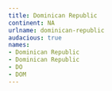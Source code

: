 ```yaml
---
title: Dominican Republic
continent: NA
urlname: dominican-republic
audacious: true
names:
- Dominican Republic
- Dominican Republic
- DO
- DOM
---
```


